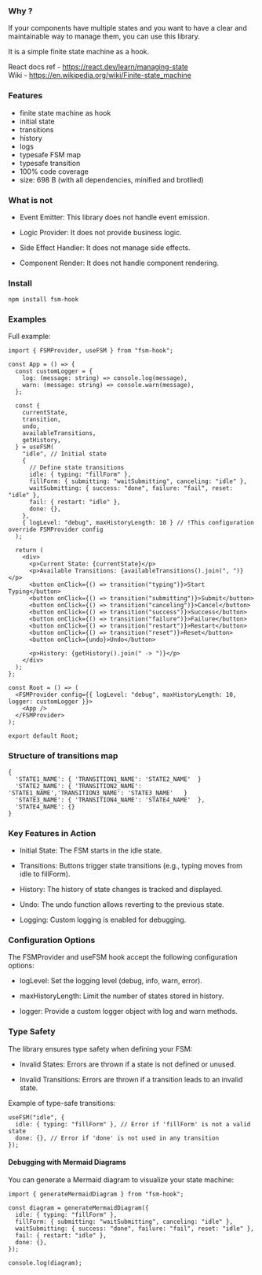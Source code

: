 ### Why ?

If your components have multiple states and you want to have a clear and maintainable way to manage them, you can use this library. 

It is a simple finite state machine as a hook. 

React docs ref - https://react.dev/learn/managing-state
\
Wiki - https://en.wikipedia.org/wiki/Finite-state_machine

### Features

- finite state machine as hook
- initial state 
- transitions
- history
- logs
- typesafe FSM map
- typesafe transition
- 100% code coverage
- size: 698 B (with all dependencies, minified and brotlied)

### What is not

- Event Emitter: This library does not handle event emission.

- Logic Provider: It does not provide business logic.

- Side Effect Handler: It does not manage side effects.

- Component Render: It does not handle component rendering.


### Install

    npm install fsm-hook

### Examples

Full example:
```tsx
import { FSMProvider, useFSM } from "fsm-hook";

const App = () => {
  const customLogger = {
    log: (message: string) => console.log(message),
    warn: (message: string) => console.warn(message),
  };

  const {
    currentState,
    transition,
    undo,
    availableTransitions,
    getHistory,
  } = useFSM(
    "idle", // Initial state
    {
      // Define state transitions
      idle: { typing: "fillForm" },
      fillForm: { submitting: "waitSubmitting", canceling: "idle" },
      waitSubmitting: { success: "done", failure: "fail", reset: "idle" },
      fail: { restart: "idle" },
      done: {},
    },
    { logLevel: "debug", maxHistoryLength: 10 } // !This configuration override FSMProvider config
  );

  return (
    <div>
      <p>Current State: {currentState}</p>
      <p>Available Transitions: {availableTransitions().join(", ")}</p>
      <button onClick={() => transition("typing")}>Start Typing</button>
      <button onClick={() => transition("submitting")}>Submit</button>
      <button onClick={() => transition("canceling")}>Cancel</button>
      <button onClick={() => transition("success")}>Success</button>
      <button onClick={() => transition("failure")}>Failure</button>
      <button onClick={() => transition("restart")}>Restart</button>
      <button onClick={() => transition("reset")}>Reset</button>
      <button onClick={undo}>Undo</button>

      <p>History: {getHistory().join(" -> ")}</p>
    </div>
  );
};

const Root = () => (
  <FSMProvider config={{ logLevel: "debug", maxHistoryLength: 10, logger: customLogger }}>
    <App />
  </FSMProvider>
);

export default Root;
```

### Structure of transitions map
```tsx
{
  'STATE1_NAME': { 'TRANSITION1_NAME': 'STATE2_NAME'  }
  'STATE2_NAME': { 'TRANSITION2_NAME': 'STATE1_NAME','TRANSITION3_NAME': 'STATE3_NAME'   }
  'STATE3_NAME': { 'TRANSITION4_NAME': 'STATE4_NAME'  },
  'STATE4_NAME': {}
}
```

### Key Features in Action
- Initial State: The FSM starts in the idle state.

- Transitions: Buttons trigger state transitions (e.g., typing moves from idle to fillForm).

- History: The history of state changes is tracked and displayed.

- Undo: The undo function allows reverting to the previous state.

- Logging: Custom logging is enabled for debugging.

### Configuration Options
The FSMProvider and useFSM hook accept the following configuration options:

- logLevel: Set the logging level (debug, info, warn, error).

- maxHistoryLength: Limit the number of states stored in history.

- logger: Provide a custom logger object with log and warn methods.

### Type Safety
The library ensures type safety when defining your FSM:

- Invalid States: Errors are thrown if a state is not defined or unused.

- Invalid Transitions: Errors are thrown if a transition leads to an invalid state.

Example of type-safe transitions:

```tsx
useFSM("idle", {
  idle: { typing: "fillForm" }, // Error if 'fillForm' is not a valid state
  done: {}, // Error if 'done' is not used in any transition
});
```

#### Debugging with Mermaid Diagrams

You can generate a Mermaid diagram to visualize your state machine:

```tsx
import { generateMermaidDiagram } from "fsm-hook";

const diagram = generateMermaidDiagram({
  idle: { typing: "fillForm" },
  fillForm: { submitting: "waitSubmitting", canceling: "idle" },
  waitSubmitting: { success: "done", failure: "fail", reset: "idle" },
  fail: { restart: "idle" },
  done: {},
});

console.log(diagram);
```
